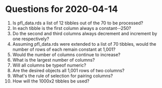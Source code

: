 # Questions for 2020-04-14

1. Is pfl_data.rds a list of 12 tibbles out of the 70 to be processed?
2. In each tibble is the first column always a constant--250?
3. Do the second and third columns always decrement and increment by one respectively?
4. Assuming pfl_data.rds were extended to a list of 70 tibbles, would the 
number of rows of each remain constant at 1,001?
5. Would the number of columns continue to increase?
6. What is the largest number of columns?
7. Will all columns be typeof numeric?
8. Are the desired objects all 1,001 rows of two columns?
9. What's the rule of selection for pairing columns?
10. How will the 1000x2 tibbles be used?
